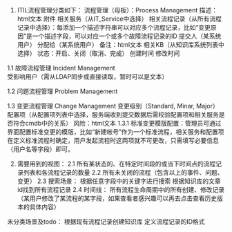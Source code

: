 1. ITIL流程管理分类如下：
流程管理（母板）：Process Management
	描述：html文本
	附件
	相关服务（从IT_Service中选择）
	相关流程记录（从所有流程记录中选择）：每添加一个描述字符串可以对应多个流程记录，比如“变更原因”是一个描述字段，可以对应一个或多个故障流程记录的ID
	提交人（某系统用户）
	分配给（某系统用户）
	备注：html文本
	相关KB（从知识库系统列表中选择）
	状态：开启、关闭（取消、完成）
	创建时间
	修改时间

1.1 故障流程管理 Incident Management	
	受影响用户（需从LDAP同步或直接读取，暂时可以是文本）	
	
1.2 问题流程管理 Problem Management
	
1.3 变更流程管理 Change Management
	变更级别（Standard, Minar, Major）
	配置项（从配置项列表中选择，服务端收到提交数据后需校验配置项和相关服务是否符合cmdb中的关系）
	风险：html文本
1.3.1 标准变更模版配置：管理员可通过界面配置标准变更的模版，比如“新建帐号”作为一个标准流程，相关服务和配置项在定义标准流程时确定，用户发起流程时这两项就不可更改，只需填写必要信息（用户名等字段）即可。

2. 需要用到的视图：
2.1 所有某状态的、在特定时间段的或当下时间点的流程记录列表和各流程记录的数量
2.2 所有未关闭的流程（包含以上的事件、问题、变更）
2.3 搜索场景：
	根据任意字段中的关键字进行搜索
	根据知识库的文章id找到所有流程记录
2.4 时间线：
	所有流程生命周期中的所有创建、修改记录（某用户修改了某流程的某字段，如果查看者感兴趣可以再去点击查看历史版本的具体内容）



未分类场景及todo：
根据现有流程记录创建知识库
定义流程记录的ID格式